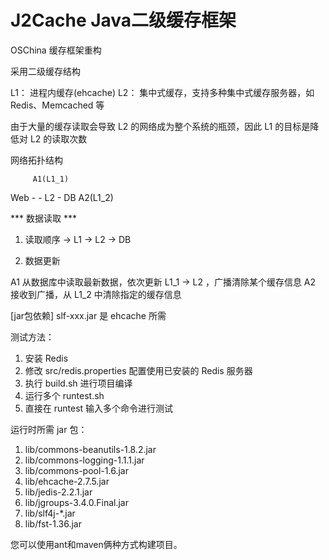 J2Cache Java二级缓存框架
===============

OSChina 缓存框架重构

采用二级缓存结构

L1： 进程内缓存(ehcache) 
L2： 集中式缓存，支持多种集中式缓存服务器，如 Redis、Memcached 等

由于大量的缓存读取会导致 L2 的网络成为整个系统的瓶颈，因此 L1 的目标是降低对 L2 的读取次数

网络拓扑结构

         A1(L1_1)
Web  -				- L2 - DB
		 A2(L1_2)
		 
*** 数据读取 ***

1. 读取顺序  -> L1 -> L2 -> DB

2. 数据更新

A1 从数据库中读取最新数据，依次更新 L1_1 -> L2 ，广播清除某个缓存信息
A2 接收到广播，从 L1_2 中清除指定的缓存信息

[jar包依赖]
slf-xxx.jar 是 ehcache 所需


测试方法：

1. 安装 Redis  
2. 修改 src/redis.properties  配置使用已安装的 Redis 服务器
3. 执行 build.sh 进行项目编译  
4. 运行多个 runtest.sh 
5. 直接在 runtest 输入多个命令进行测试

运行时所需 jar 包：

1. lib/commons-beanutils-1.8.2.jar  
3. lib/commons-logging-1.1.1.jar  
4. lib/commons-pool-1.6.jar  
5. lib/ehcache-2.7.5.jar  
6. lib/jedis-2.2.1.jar  
7. lib/jgroups-3.4.0.Final.jar  
8. lib/slf4j-*.jar
9. lib/fst-1.36.jar

您可以使用ant和maven俩种方式构建项目。
